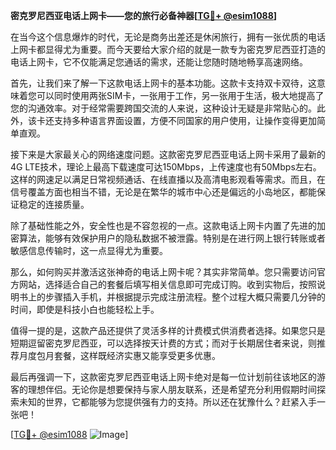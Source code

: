 **密克罗尼西亚电话上网卡——您的旅行必备神器[[TG💪+ @esim1088](https://t.me/s/esim1088)]**

在当今这个信息爆炸的时代，无论是商务出差还是休闲旅行，拥有一张优质的电话上网卡都显得尤为重要。而今天要给大家介绍的就是一款专为密克罗尼西亚打造的电话上网卡，它不仅能满足您通话的需求，还能让您随时随地畅享高速网络。

首先，让我们来了解一下这款电话上网卡的基本功能。这款卡支持双卡双待，这意味着您可以同时使用两张SIM卡，一张用于工作，另一张用于生活，极大地提高了您的沟通效率。对于经常需要跨国交流的人来说，这种设计无疑是非常贴心的。此外，该卡还支持多种语言界面设置，方便不同国家的用户使用，让操作变得更加简单直观。

接下来是大家最关心的网络速度问题。这款密克罗尼西亚电话上网卡采用了最新的4G LTE技术，理论上最高下载速度可达150Mbps，上传速度也有50Mbps左右。这样的网速足以满足日常视频通话、在线直播以及高清电影观看等需求。而且，在信号覆盖方面也相当不错，无论是在繁华的城市中心还是偏远的小岛地区，都能保证稳定的连接质量。

除了基础性能之外，安全性也是不容忽视的一点。这款电话上网卡内置了先进的加密算法，能够有效保护用户的隐私数据不被泄露。特别是在进行网上银行转账或者敏感信息传输时，这一点显得尤为重要。

那么，如何购买并激活这张神奇的电话上网卡呢？其实非常简单。您只需要访问官方网站，选择适合自己的套餐后填写相关信息即可完成订购。收到实物后，按照说明书上的步骤插入手机，并根据提示完成注册流程。整个过程大概只需要几分钟的时间，即使是科技小白也能轻松上手。

值得一提的是，这款产品还提供了灵活多样的计费模式供消费者选择。如果您只是短期逗留密克罗尼西亚，可以选择按天计费的方式；而对于长期居住者来说，则推荐月度包月套餐，这样既经济实惠又能享受更多优惠。

最后再强调一下，这款密克罗尼西亚电话上网卡绝对是每一位计划前往该地区的游客的理想伴侣。无论你是想要保持与家人朋友联系，还是希望充分利用假期时间探索未知的世界，它都能够为您提供强有力的支持。所以还在犹豫什么？赶紧入手一张吧！

[[TG💪+ @esim1088](https://t.me/s/esim1088) ![Image](https://i.postimg.cc/4NQfJmqS/Snipaste-2025-05-13-00-14-12.png)]